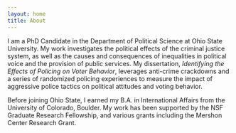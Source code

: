 ```yaml
---
layout: home
title: About
---
```


I am a PhD Candidate in the Department of Political Science at Ohio State University. My work investigates the political effects of the criminal justice system, as well as the causes and consequences of inequalities in political voice and the provision of public services. My dissertation, *Identifying the Effects of Policing on Voter Behavior*, leverages anti-crime crackdowns and a series of randomized policing experiences to measure the impact of aggressive police tactics on political attitudes and voting behavior.

Before joining Ohio State, I earned my B.A. in International Affairs from the University of Colorado, Boulder. My work has been supported by the NSF Graduate Research Fellowship, and various grants including the Mershon Center Research Grant.



